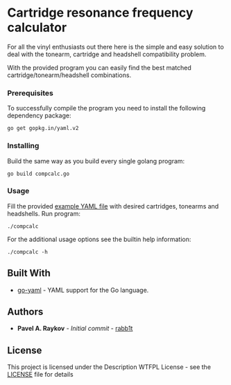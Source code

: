 # Cartridge resonance frequency calculator

For all the vinyl enthusiasts out there here is the simple and easy solution to deal with the tonearm, cartridge and headshell compatibility problem.

With the provided program you can easily find the best matched cartridge/tonearm/headshell combinations.

### Prerequisites

To successfully compile the program you need to install the following dependency package:

```
go get gopkg.in/yaml.v2
```

### Installing

Build the same way as you build every single golang program:

```
go build compcalc.go
```

### Usage

Fill the provided [example YAML file](compcalc.yaml) with desired cartridges, tonearms and headshells.
Run program:

```
./compcalc
```

For the additional usage options see the builtin help information:

```
./compcalc -h
```

## Built With

* [go-yaml](https://github.com/go-yaml/yaml) - YAML support for the Go language.

## Authors

* **Pavel A. Raykov** - *Initial commit* - [rabb1t](https://github.com/rabb1t)

## License

This project is licensed under the Description WTFPL License - see the [LICENSE](LICENSE) file for details
